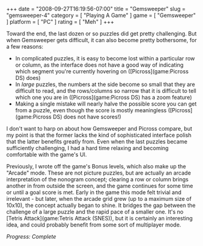 +++
date = "2008-09-27T16:19:56-07:00"
title = "Gemsweeper"
slug = "gemsweeper-4"
category = [ "Playing A Game" ]
game = [ "Gemsweeper" ]
platform = [ "PC" ]
rating = [ "Meh" ]
+++

Toward the end, the last dozen or so puzzles did get pretty challenging.  But when Gemsweeper gets difficult, it can also become pretty bothersome, for a few reasons:

* In complicated puzzles, it is easy to become lost within a particular row or column, as the interface does not have a good way of indicating which segment you're currently hovering on ([Picross](game:Picross DS) does)
* In <i>large</i> puzzles, the numbers at the side become so small that they are difficult to read, and the rows/columns so narrow that it is difficult to tell which one you are in ([Picross](game:Picross DS) has a zoom feature)
* Making a single mistake will nearly halve the possible score you can get from a puzzle, even though the score is mostly meaningless ([Picross](game:Picross DS) does not have scores!)

I don't want to harp on about how Gemsweeper and Picross compare, but my point is that the former lacks the kind of sophisticated interface polish that the latter benefits greatly from.  Even when the last puzzles became sufficiently challenging, I had a hard time relaxing and becoming comfortable with the game's UI.

Previously, I wrote off the game's Bonus levels, which also make up the "Arcade" mode.  These are not picture puzzles, but are actually an arcade interpretation of the nonogram concept; clearing a row or column brings another in from outside the screen, and the game continues for some time or until a goal score is met.  Early in the game this mode felt trivial and irrelevant - but later, when the arcade grid grew (up to a maximum size of 10x10), the concept actually began to shine.  It bridges the gap between the challenge of a large puzzle and the rapid pace of a smaller one.  It's no [Tetris Attack](game:Tetris Attack (SNES)), but it is certainly an interesting idea, and could probably benefit from some sort of multiplayer mode.

<i>Progress: Complete</i>